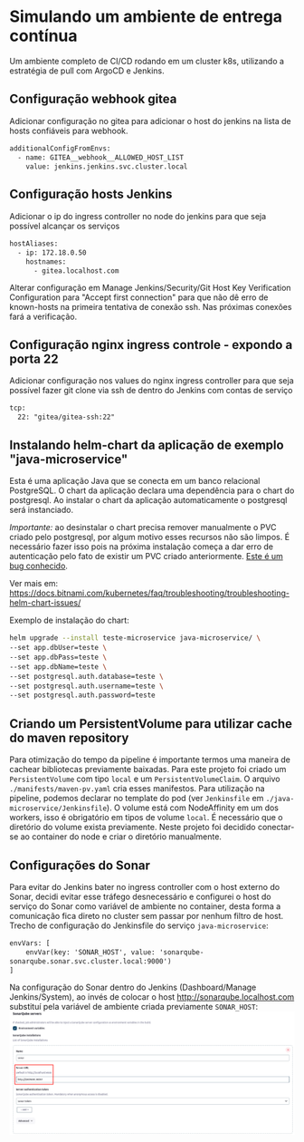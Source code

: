 # Simulando um ambiente de entrega contínua
Um ambiente completo de CI/CD rodando em um cluster k8s, utilizando a estratégia de pull com ArgoCD e Jenkins.

## Configuração webhook gitea
Adicionar configuração no gitea para adicionar o host do jenkins na lista de hosts confiáveis para webhook.
```
additionalConfigFromEnvs:
  - name: GITEA__webhook__ALLOWED_HOST_LIST
    value: jenkins.jenkins.svc.cluster.local
```    

## Configuração hosts Jenkins
Adicionar o ip do ingress controller no node do jenkins para que seja possível alcançar os serviços
```
hostAliases:   
  - ip: 172.18.0.50
    hostnames:
      - gitea.localhost.com
```
Alterar configuração em Manage Jenkins/Security/Git Host Key Verification Configuration para "Accept first connection" para que não dê erro de known-hosts na primeira tentativa de conexão ssh. Nas próximas conexões fará a verificação.

## Configuração nginx ingress controle - expondo a porta 22
Adicionar configuração nos values do nginx ingress controller para que seja possível fazer git clone via ssh de dentro do Jenkins com contas de serviço
```
tcp:
  22: "gitea/gitea-ssh:22"
```

## Instalando helm-chart da aplicação de exemplo "java-microservice"
Esta é uma aplicação Java que se conecta em um banco relacional PostgreSQL. O chart da aplicação declara uma dependência para o chart do postgresql.
Ao instalar o chart da aplicação automaticamente o postgresql será instanciado.

*Importante:* ao desinstalar o chart precisa remover manualmente o PVC criado pelo postgresql, por algum motivo esses recursos não são limpos. É necessário fazer isso pois na próxima instalação começa a dar erro de autenticação pelo fato de existir um PVC criado anteriormente. [Este é um bug conhecido](https://github.com/helm/helm/issues/5156). 

Ver mais em: https://docs.bitnami.com/kubernetes/faq/troubleshooting/troubleshooting-helm-chart-issues/


Exemplo de instalação do chart:
```bash
helm upgrade --install teste-microservice java-microservice/ \
--set app.dbUser=teste \
--set app.dbPass=teste \
--set app.dbName=teste \
--set postgresql.auth.database=teste \
--set postgresql.auth.username=teste \
--set postgresql.auth.password=teste
```

## Criando um PersistentVolume para utilizar cache do maven repository
Para otimização do tempo da pipeline é importante termos uma maneira de cachear bibliotecas previamente baixadas.
Para este projeto foi criado um `PersistentVolume` com tipo `local` e um `PersistentVolumeClaim`.
O arquivo `./manifests/maven-pv.yaml` cria esses manifestos. Para utilização na pipeline, podemos declarar no template
do pod (ver `Jenkinsfile` em `./java-microservice/Jenkinsfile`).
O volume está com NodeAffinity em um dos workers, isso é obrigatório em tipos
de volume `local`. É necessário que o diretório do volume exista previamente. Neste projeto foi decidido conectar-se ao container do node e criar o diretório manualmente.

## Configurações do Sonar
Para evitar do Jenkins bater no ingress controller com o host externo do Sonar, decidi evitar esse tráfego desnecessário e configurei o host do serviço do Sonar como variável de ambiente no container, desta forma a comunicação fica direto no cluster sem passar por nenhum filtro de host. Trecho de configuração do Jenkinsfile do serviço `java-microservice`:
```
envVars: [
    envVar(key: 'SONAR_HOST', value: 'sonarqube-sonarqube.sonar.svc.cluster.local:9000')
]
```

Na configuração do Sonar dentro do Jenkins (Dashboard/Manage Jenkins/System), ao invés de colocar o host http://sonarqube.localhost.com substituí pela variável de ambiente criada previamente `SONAR_HOST`:
![alt text](image.png)
